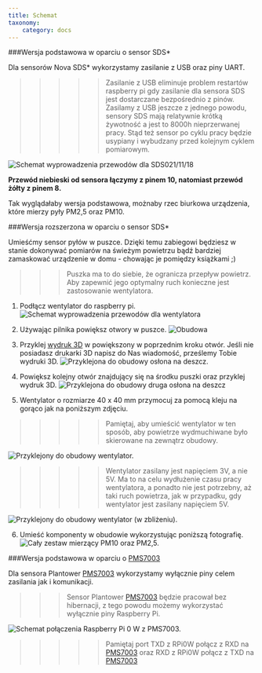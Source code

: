 ```yaml
---
title: Schemat
taxonomy:
    category: docs
---
```

###Wersja podstawowa w oparciu o sensor SDS*

Dla sensorów Nova SDS* wykorzystamy zasilanie z USB oraz piny UART.

>>>>> Zasilanie z USB eliminuje problem restartów raspberry pi gdy zasilanie dla sensora SDS jest dostarczane bezpośrednio z pinów. Zasilamy z USB jeszcze z jednego powodu, sensory SDS mają relatywnie krótką żywotność a jest to 8000h nieprzerwanej pracy. Stąd też sensor po cyklu pracy będzie usypiany i wybudzany przed kolejnym cyklem pomiarowym.

![Schemat wyprowadzenia przewodów dla SDS021/11/18](http://airmonitor.pl/images/image20.jpg)

**Przewód niebieski od sensora łączymy z pinem 10, natomiast przewód żółty z pinem 8.** 


Tak wyglądałaby wersja podstawowa, możnaby rzec biurkowa urządzenia, które mierzy pyły PM2,5 oraz PM10.


###Wersja rozszerzona w oparciu o sensor SDS*

Umieśćmy sensor pyłów w puszce. Dzięki temu zabiegowi będziesz w stanie dokonywać pomiarów na świeżym powietrzu bądź bardziej zamaskować urządzenie w domu - chowając je pomiędzy książkami ;)

>>>Puszka ma to do siebie, że ogranicza przepływ powietrz. Aby zapewnić jego optymalny ruch konieczne jest zastosowanie wentylatora.

1. Podłącz wentylator do raspberry pi.
![Schemat wyprowadzenia przewodów dla wentylatora](http://airmonitor.pl/images/image1.jpg)

2. Używając pilnika powiększ otwory w puszce.
![Obudowa](http://airmonitor.pl/images/image4.jpg)

3. Przyklej [wydruk 3D](https://github.com/airmonitor/home_air_monitor/blob/master/80x80x40mm.stl) w powiększony w poprzednim kroku otwór. Jeśli nie posiadasz drukarki 3D napisz do Nas wiadomość, prześlemy Tobie wydruki 3D.
![Przyklejona do obudowy osłona na deszcz.](http://airmonitor.pl/images/image12.jpg)

4. Powiększ kolejny otwór znajdujący się na środku puszki oraz przyklej wydruk 3D.
![Przyklejona do obudowy druga osłona na deszcz](http://airmonitor.pl/images/image17.jpg)

5. Wentylator o rozmiarze 40 x 40 mm przymocuj za pomocą kleju na gorąco jak na poniższym zdjęciu. 
>>>>>Pamiętaj, aby umieścić wentylator w ten sposób, aby powietrze wydmuchiwane było skierowane na zewnątrz obudowy.

![Przyklejony do obudowy wentylator.](http://airmonitor.pl/images/image23.jpg)

>>>>>Wentylator zasilany jest napięciem 3V, a nie 5V. Ma to na celu wydłużenie czasu pracy wentylatora, a ponadto nie jest potrzebny, aż taki ruch powietrza, jak w przypadku, gdy wentylator jest zasilany napięciem 5V.

![Przyklejony do obudowy wentylator (w zbliżeniu).](http://airmonitor.pl/images/image10.jpg)

6. Umieść komponenty w obudowie wykorzystując poniższą fotografię.
![Cały zestaw mierzący PM10 oraz PM2,5.](http://airmonitor.pl/images/image19.jpg)


###Wersja podstawowa w oparciu o [PMS7003](http://allegro.pl/show_item.php?item=7097428244)

Dla sensora Plantower [PMS7003](http://allegro.pl/show_item.php?item=7097428244) wykorzystamy wyłącznie piny celem zasilania jak i komunikacji.

>>>Sensor Plantower [PMS7003](http://allegro.pl/show_item.php?item=7097428244) będzie pracował bez hibernacji, z tego powodu możemy wykorzystać wyłącznie piny Raspberry Pi.

![Schemat połączenia Raspberry Pi 0 W z [PMS7003](http://allegro.pl/show_item.php?item=7097428244).](http://airmonitor.pl/images/image26.jpg)

>>>>>Pamiętaj port TXD z RPi0W połącz z RXD na [PMS7003](http://allegro.pl/show_item.php?item=7097428244) oraz RXD z RPi0W połącz z TXD na [PMS7003](http://allegro.pl/show_item.php?item=7097428244) 


